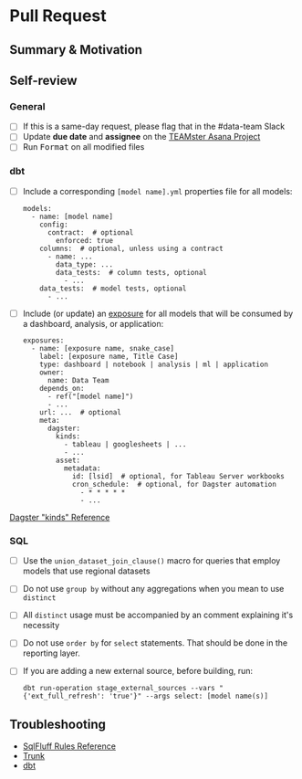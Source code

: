 # Pull Request

## Summary & Motivation

[//]: # "When merged, this pull request will..."

## Self-review

### General

- [ ] If this is a same-day request, please flag that in the #data-team Slack
- [ ] Update **due date** and **assignee** on the
      [TEAMster Asana Project](https://app.asana.com/0/1205971774138578/1205971926225838)
- [ ] Run <kbd>Format</kbd> on all modified files

### dbt

- [ ] Include a corresponding `[model name].yml` properties file for all models:

      models:
        - name: [model name]
          config:
            contract:  # optional
              enforced: true
          columns:  # optional, unless using a contract
            - name: ...
              data_type: ...
              data_tests:  # column tests, optional
                - ...
          data_tests:  # model tests, optional
            - ...

- [ ] Include (or update) an
      [exposure](https://docs.getdbt.com/reference/exposure-properties) for all
      models that will be consumed by a dashboard, analysis, or application:

      exposures:
        - name: [exposure name, snake_case]
          label: [exposure name, Title Case]
          type: dashboard | notebook | analysis | ml | application
          owner:
            name: Data Team
          depends_on:
            - ref("[model name]")
            - ...
          url: ...  # optional
          meta:
            dagster:
              kinds:
                - tableau | googlesheets | ...
                - ...
              asset:
                metadata:
                  id: [lsid]  # optional, for Tableau Server workbooks
                  cron_schedule:  # optional, for Dagster automation
                    - * * * * *
                    - ...

[Dagster "kinds" Reference](https://docs.dagster.io/guides/build/assets/metadata-and-tags/kind-tags#supported-icons)

### SQL

- [ ] Use the `union_dataset_join_clause()` macro for queries that employ models
      that use regional datasets
- [ ] Do not use `group by` without any aggregations when you mean to use
      `distinct`
- [ ] All `distinct` usage must be accompanied by an comment explaining it's
      necessity
- [ ] Do not use `order by` for `select` statements. That should be done in the
      reporting layer.
- [ ] If you are adding a new external source, before building, run:

      dbt run-operation stage_external_sources --vars "{'ext_full_refresh': 'true'}" --args select: [model name(s)]

## Troubleshooting

- [SqlFluff Rules Reference](https://docs.sqlfluff.com/en/stable/rules.html)
- [Trunk](https://teamschools.github.io/teamster/CONTRIBUTING/#trunk)
- [dbt](https://teamschools.github.io/teamster/CONTRIBUTING/#dbt-cloud_1)
